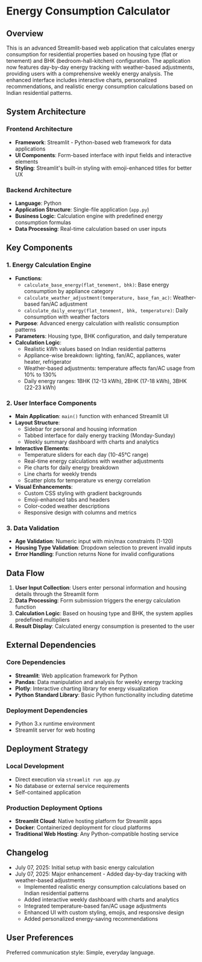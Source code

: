 # Energy Consumption Calculator

## Overview

This is an advanced Streamlit-based web application that calculates energy consumption for residential properties based on housing type (flat or tenement) and BHK (bedroom-hall-kitchen) configuration. The application now features day-by-day energy tracking with weather-based adjustments, providing users with a comprehensive weekly energy analysis. The enhanced interface includes interactive charts, personalized recommendations, and realistic energy consumption calculations based on Indian residential patterns.

## System Architecture

### Frontend Architecture
- **Framework**: Streamlit - Python-based web framework for data applications
- **UI Components**: Form-based interface with input fields and interactive elements
- **Styling**: Streamlit's built-in styling with emoji-enhanced titles for better UX

### Backend Architecture
- **Language**: Python
- **Application Structure**: Single-file application (`app.py`)
- **Business Logic**: Calculation engine with predefined energy consumption formulas
- **Data Processing**: Real-time calculation based on user inputs

## Key Components

### 1. Energy Calculation Engine
- **Functions**: 
  - `calculate_base_energy(flat_tenement, bhk)`: Base energy consumption by appliance category
  - `calculate_weather_adjustment(temperature, base_fan_ac)`: Weather-based fan/AC adjustment
  - `calculate_daily_energy(flat_tenement, bhk, temperature)`: Daily consumption with weather factors
- **Purpose**: Advanced energy calculation with realistic consumption patterns
- **Parameters**: Housing type, BHK configuration, and daily temperature
- **Calculation Logic**: 
  - Realistic kWh values based on Indian residential patterns
  - Appliance-wise breakdown: lighting, fan/AC, appliances, water heater, refrigerator
  - Weather-based adjustments: temperature affects fan/AC usage from 10% to 130%
  - Daily energy ranges: 1BHK (12-13 kWh), 2BHK (17-18 kWh), 3BHK (22-23 kWh)

### 2. User Interface Components
- **Main Application**: `main()` function with enhanced Streamlit UI
- **Layout Structure**: 
  - Sidebar for personal and housing information
  - Tabbed interface for daily energy tracking (Monday-Sunday)
  - Weekly summary dashboard with charts and analytics
- **Interactive Elements**: 
  - Temperature sliders for each day (10-45°C range)
  - Real-time energy calculations with weather adjustments
  - Pie charts for daily energy breakdown
  - Line charts for weekly trends
  - Scatter plots for temperature vs energy correlation
- **Visual Enhancements**:
  - Custom CSS styling with gradient backgrounds
  - Emoji-enhanced tabs and headers
  - Color-coded weather descriptions
  - Responsive design with columns and metrics

### 3. Data Validation
- **Age Validation**: Numeric input with min/max constraints (1-120)
- **Housing Type Validation**: Dropdown selection to prevent invalid inputs
- **Error Handling**: Function returns None for invalid configurations

## Data Flow

1. **User Input Collection**: Users enter personal information and housing details through the Streamlit form
2. **Data Processing**: Form submission triggers the energy calculation function
3. **Calculation Logic**: Based on housing type and BHK, the system applies predefined multipliers
4. **Result Display**: Calculated energy consumption is presented to the user

## External Dependencies

### Core Dependencies
- **Streamlit**: Web application framework for Python
- **Pandas**: Data manipulation and analysis for weekly energy tracking
- **Plotly**: Interactive charting library for energy visualization
- **Python Standard Library**: Basic Python functionality including datetime

### Deployment Dependencies
- Python 3.x runtime environment
- Streamlit server for web hosting

## Deployment Strategy

### Local Development
- Direct execution via `streamlit run app.py`
- No database or external service requirements
- Self-contained application

### Production Deployment Options
- **Streamlit Cloud**: Native hosting platform for Streamlit apps
- **Docker**: Containerized deployment for cloud platforms
- **Traditional Web Hosting**: Any Python-compatible hosting service

## Changelog

- July 07, 2025: Initial setup with basic energy calculation
- July 07, 2025: Major enhancement - Added day-by-day tracking with weather-based adjustments
  - Implemented realistic energy consumption calculations based on Indian residential patterns
  - Added interactive weekly dashboard with charts and analytics
  - Integrated temperature-based fan/AC usage adjustments
  - Enhanced UI with custom styling, emojis, and responsive design
  - Added personalized energy-saving recommendations

## User Preferences

Preferred communication style: Simple, everyday language.